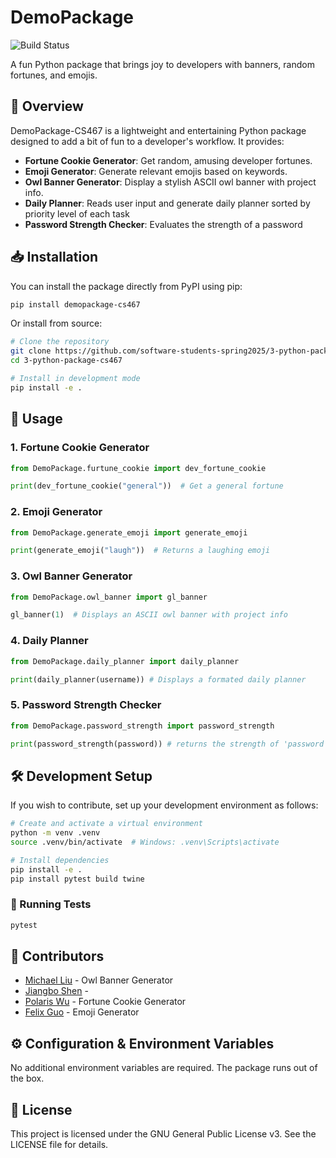 # DemoPackage

![Build Status]([https://github.com/software-students-spring2025/3-python-package-cs467/actions/workflows/python-package.yml/badge.svg](https://github.com/software-students-spring2025/3-python-package-cs467/blob/main/.github/workflows/build.yaml))

A fun Python package that brings joy to developers with banners, random fortunes, and emojis.

## 📌 Overview
DemoPackage-CS467 is a lightweight and entertaining Python package designed to add a bit of fun to a developer's workflow. It provides:
- **Fortune Cookie Generator**: Get random, amusing developer fortunes.
- **Emoji Generator**: Generate relevant emojis based on keywords.
- **Owl Banner Generator**: Display a stylish ASCII owl banner with project info.
- **Daily Planner**: Reads user input and generate daily planner sorted by priority level of each task
- **Password Strength Checker**: Evaluates the strength of a password

## 📥 Installation
You can install the package directly from PyPI using pip:
```sh
pip install demopackage-cs467
```
Or install from source:
```sh
# Clone the repository
git clone https://github.com/software-students-spring2025/3-python-package-cs467.git
cd 3-python-package-cs467

# Install in development mode
pip install -e .
```

## 🚀 Usage
### 1. Fortune Cookie Generator
```python
from DemoPackage.furtune_cookie import dev_fortune_cookie

print(dev_fortune_cookie("general"))  # Get a general fortune
```

### 2. Emoji Generator
```python
from DemoPackage.generate_emoji import generate_emoji

print(generate_emoji("laugh"))  # Returns a laughing emoji
```

### 3. Owl Banner Generator
```python
from DemoPackage.owl_banner import gl_banner

gl_banner(1)  # Displays an ASCII owl banner with project info
```

### 4. Daily Planner
```python
from DemoPackage.daily_planner import daily_planner

print(daily_planner(username)) # Displays a formated daily planner
```

### 5. Password Strength Checker
```python
from DemoPackage.password_strength import password_strength

print(password_strength(password)) # returns the strength of 'password'
```

## 🛠 Development Setup
If you wish to contribute, set up your development environment as follows:
```sh
# Create and activate a virtual environment
python -m venv .venv
source .venv/bin/activate  # Windows: .venv\Scripts\activate

# Install dependencies
pip install -e .
pip install pytest build twine
```

### 🧪 Running Tests
```sh
pytest
```

## 👥 Contributors
- [Michael Liu](https://github.com/Michaelliu1017) - Owl Banner Generator
- [Jiangbo Shen](https://github.com/js-montgomery) - 
- [Polaris Wu](https://github.com/Polaris-Wu450) - Fortune Cookie Generator
- [Felix Guo](https://github.com/Fel1xgte) - Emoji Generator

## ⚙️ Configuration & Environment Variables
No additional environment variables are required. The package runs out of the box.

## 🔑 License
This project is licensed under the GNU General Public License v3. See the LICENSE file for details.
